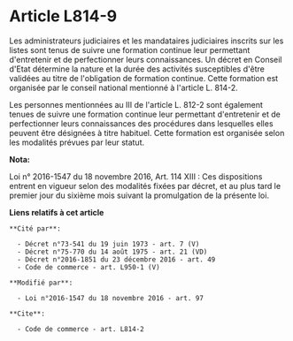 # Article L814-9

Les administrateurs judiciaires et les mandataires judiciaires inscrits sur les listes sont tenus de suivre une formation
continue leur permettant d'entretenir et de perfectionner leurs connaissances. Un décret en Conseil d'Etat détermine la
nature et la durée des activités susceptibles d'être validées au titre de l'obligation de formation continue. Cette formation
est organisée par le conseil national mentionné à l'article L. 814-2.

Les personnes mentionnées au III de l'article L. 812-2 sont également tenues de suivre une formation continue leur permettant
d'entretenir et de perfectionner leurs connaissances des procédures dans lesquelles elles peuvent être désignées à titre
habituel. Cette formation est organisée selon les modalités prévues par leur statut.

**Nota:**

Loi n° 2016-1547 du 18 novembre 2016, Art. 114 XIII : Ces dispositions entrent en vigueur selon des modalités fixées par
décret, et au plus tard le premier jour du sixième mois suivant la promulgation de la présente loi.

**Liens relatifs à cet article**

	**Cité par**:

	  - Décret n°73-541 du 19 juin 1973 - art. 7 (V)
	  - Décret n°75-770 du 14 août 1975 - art. 21 (VD)
	  - Décret n°2016-1851 du 23 décembre 2016 - art. 49
	  - Code de commerce - art. L950-1 (V)

	**Modifié par**:

	  - Loi n°2016-1547 du 18 novembre 2016 - art. 97

	**Cite**:

	  - Code de commerce - art. L814-2
